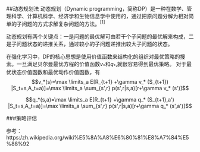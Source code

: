 ##动态规划法
动态规划（Dynamic programming，简称DP）是一种在数学、管理科学、计算机科学、经济学和生物信息学中使用的，通过把原问题分解为相对简单的子问题的方式求解复杂问题的方法。$^{[1]}$

动态规划有两个关键点：一是问题的最优解可由若干个子问题的最优解来构成，二是子问题状态的递推关系，通过较小的子问题递推出较大子问题的状态。

在强化学习中，DP的核心思想是使用价值函数来结构化的组织对最优策略的搜索。一旦满足贝尔曼最优方程的价值函数$v_*$和$q_*$,就很容易得到最优策略。
对于最优状态价值函数和最优动作价值函数，有
$$v_*(s)=\max \limits_a E[R_{t+1} +\gamma v_* (S_{t+1}) |S_t=s,A_t=a)]=\max \limits_a \sum_{s',r} p(s',r|s,a)[r+\gamma v_* (s')]$$

$$q_*(s,a)=\max \limits_a E[R_{t+1} +\gamma q_* (S_{t+1},a') |S_t=s,A_t=a)]=\max \limits_a \sum_{s',r} p(s',r|s,a)[r+\gamma q_* (s',a')]$$

###策略评估






参考：
https:/zh.wikipedia.org/wiki%E5%8A%A8%E6%80%81%E8%A7%84%E5%88%92